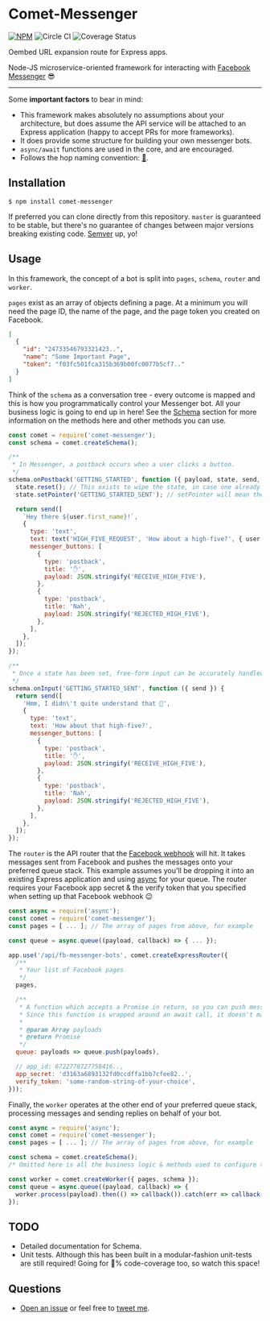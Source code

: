 # Comet-Messenger

[![NPM](https://badge.fury.io/js/comet-messenger.svg)](https://www.npmjs.com/package/comet-messenger)
![Circle CI](https://circleci.com/gh/car-throttle/comet-messenger/tree/master.svg?style=shield)
![Coverage Status](https://coveralls.io/repos/car-throttle/comet-messenger/badge.svg?branch=master&service=github)

Oembed URL expansion route for Express apps.

Node-JS microservice-oriented framework for interacting with
[Facebook Messenger](https://developers.facebook.com/products/messenger/) :sunglasses:

----

Some **important factors** to bear in mind:

- This framework makes absolutely no assumptions about your architecture, but does assume the API service will be
  attached to an Express application (happy to accept PRs for more frameworks).
- It does provide some structure for building your own messenger bots.
- `async/await` functions are used in the core, and are encouraged.
- Follows the hop naming convention: [:beers:](https://en.wikipedia.org/wiki/List_of_hop_varieties#Comet).

## Installation

```
$ npm install comet-messenger
```

If preferred you can clone directly from this repository. `master` is guaranteed to be stable, but there's no guarantee
of changes between major versions breaking existing code. [Semver](https://github.com/npm/node-semver) up, yo!

## Usage

In this framework, the concept of a bot is split into `pages`, `schema`, `router` and `worker`.

`pages` exist as an array of objects defining a page. At a minimum you will need the page ID, the name of the page, and
the page token you created on Facebook.

```json
[
  {
    "id": "24733546793321423..",
    "name": "Some Important Page",
    "token": "f03fc501fca315b369b00fc0077b5cf7.."
  }
]
```

Think of the `schema` as a conversation tree - every outcome is mapped and this is how you programmatically control
your Messenger bot. All your business logic is going to end up in here! See the [Schema](#Schema) section for more
information on the methods here and other methods you can use.

```js
const comet = require('comet-messenger');
const schema = comet.createSchema();

/**
 * In Messenger, a postback occurs when a user clicks a button.
 */
schema.onPostback('GETTING_STARTED', function ({ payload, state, send, text, user }) {
  state.reset(); // This exists to wipe the state, in case one already exists
  state.setPointer('GETTING_STARTED_SENT'); // setPointer will mean the

  return send([
    `Hey there ${user.first_name}!`,
    {
      type: 'text',
      text: text('HIGH_FIVE_REQUEST', 'How about a high-five?', { user }),
      messenger_buttons: [
        {
          type: 'postback',
          title: '✋',
          payload: JSON.stringify('RECEIVE_HIGH_FIVE'),
        },
        {
          type: 'postback',
          title: 'Nah',
          payload: JSON.stringify('REJECTED_HIGH_FIVE'),
        },
      ],
    },
  ]);
});

/**
 * Once a state has been set, free-form input can be accurately handled!
 */
schema.onInput('GETTING_STARTED_SENT', function ({ send }) {
  return send([
    'Hmm, I didn\'t quite understand that 🙁',
    {
      type: 'text',
      text: 'How about that high-five?',
      messenger_buttons: [
        {
          type: 'postback',
          title: '✋',
          payload: JSON.stringify('RECEIVE_HIGH_FIVE'),
        },
        {
          type: 'postback',
          title: 'Nah',
          payload: JSON.stringify('REJECTED_HIGH_FIVE'),
        },
      ],
    },
  ]);
});
```

The `router` is the API router that the
[Facebook webhook](https://developers.facebook.com/docs/messenger-platform/webhook-reference) will hit. It takes
messages sent from Facebook and pushes the messages onto your preferred queue stack. This example assumes you'll be
dropping it into an existing Express application and using [async](https://npm.im/async) for your queue. The router
requires your Facebook app secret & the verify token that you specified when setting up that Facebook webhook :wink:

```js
const async = require('async');
const comet = require('comet-messenger');
const pages = [ ... ]; // The array of pages from above, for example

const queue = async.queue((payload, callback) => { ... });

app.use('/api/fb-messenger-bots', comet.createExpressRouter({
  /**
   * Your list of Facebook pages
   */
  pages,

  /**
   * A function which accepts a Promise in return, so you can push messages onto your preferred queue stack.
   * Since this function is wrapped around an await call, it doesn't matter if this function is asynchronous or not.
   *
   * @param Array payloads
   * @return Promise
   */
  queue: payloads => queue.push(payloads),

  // app_id: 6722778727758416..,
  app_secret: 'd3163a6893132fd0ccdffa1bb7cfee82..',
  verify_token: 'some-random-string-of-your-choice',
}));
```

Finally, the `worker` operates at the other end of your preferred queue stack, processing messages and sending replies
on behalf of your bot.

```js
const async = require('async');
const comet = require('comet-messenger');
const pages = [ ... ]; // The array of pages from above, for example

const schema = comet.createSchema();
/* Omitted here is all the business logic & methods used to configure the schema */

const worker = comet.createWorker({ pages, schema });
const queue = async.queue((payload, callback) => {
  worker.process(payload).then(() => callback()).catch(err => callback(err));
});
```

## TODO

- Detailed documentation for Schema.
- Unit tests. Although this has been built in a modular-fashion unit-tests are still required!
  Going for :100:% code-coverage too, so watch this space!

## Questions

- [Open an issue](https://github.com/car-throttle/comet-messenger/issues) or feel free to
  [tweet me](https://twitter.com/jdrydn).
